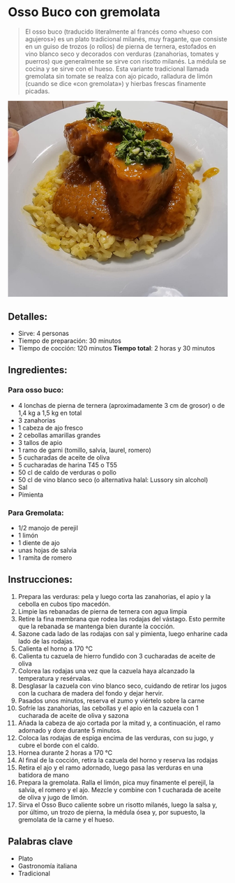 # Osso Buco con gremolata

> El osso buco (traducido literalmente al francés como «hueso con agujeros») es un plato tradicional milanés, muy fragante, que consiste en un guiso de trozos (o rollos) de pierna de ternera, estofados en vino blanco seco y decorados con verduras (zanahorias, tomates y puerros) que generalmente se sirve con risotto milanés. La médula se cocina y se sirve con el hueso.
> Esta variante tradicional llamada gremolata sin tomate se realza con ajo picado, ralladura de limón (cuando se dice «con gremolata») y hierbas frescas finamente picadas. 

![Osso Buco con gremolata](https://github.com/anamorph/recettes/blob/main/photos/fr-plat-osso_buco_a_la_gremolata-01.jpg?raw=true)

## Detalles:
* Sirve: 4 personas
* Tiempo de preparación: 30 minutos
* Tiempo de cocción: 120 minutos
**Tiempo total**: 2 horas y 30 minutos

## Ingredientes:
### Para osso buco:
* 4 lonchas de pierna de ternera (aproximadamente 3 cm de grosor) o de 1,4 kg a 1,5 kg en total
* 3 zanahorias
* 1 cabeza de ajo fresco
* 2 cebollas amarillas grandes
* 3 tallos de apio
* 1 ramo de garni (tomillo, salvia, laurel, romero)
* 5 cucharadas de aceite de oliva
* 5 cucharadas de harina T45 o T55
* 50 cl de caldo de verduras o pollo
* 50 cl de vino blanco seco (o alternativa halal: Lussory sin alcohol)
* Sal
* Pimienta

### Para Gremolata:
* 1/2 manojo de perejil
* 1 limón 
* 1 diente de ajo
* unas hojas de salvia
* 1 ramita de romero


## Instrucciones:
1. Prepara las verduras: pela y luego corta las zanahorias, el apio y la cebolla en cubos tipo macedón. 
1. Limpie las rebanadas de pierna de ternera con agua limpia
1. Retire la fina membrana que rodea las rodajas del vástago. Esto permite que la rebanada se mantenga bien durante la cocción.
1. Sazone cada lado de las rodajas con sal y pimienta, luego enharine cada lado de las rodajas.
1. Calienta el horno a 170 °C
1. Calienta tu cazuela de hierro fundido con 3 cucharadas de aceite de oliva
1. Colorea las rodajas una vez que la cazuela haya alcanzado la temperatura y resérvalas.
1. Desglasar la cazuela con vino blanco seco, cuidando de retirar los jugos con la cuchara de madera del fondo y dejar hervir.
1. Pasados unos minutos, reserva el zumo y viértelo sobre la carne
1. Sofríe las zanahorias, las cebollas y el apio en la cazuela con 1 cucharada de aceite de oliva y sazona
1. Añada la cabeza de ajo cortada por la mitad y, a continuación, el ramo adornado y dore durante 5 minutos.
1. Coloca las rodajas de espiga encima de las verduras, con su jugo, y cubre el borde con el caldo.
1. Hornea durante 2 horas a 170 °C
1. Al final de la cocción, retira la cazuela del horno y reserva las rodajas
1. Retira el ajo y el ramo adornado, luego pasa las verduras en una batidora de mano
1. Prepara la gremolata. Ralla el limón, pica muy finamente el perejil, la salvia, el romero y el ajo. Mezcle y combine con 1 cucharada de aceite de oliva y jugo de limón.
1. Sirva el Osso Buco caliente sobre un risotto milanés, luego la salsa y, por último, un trozo de pierna, la médula ósea y, por supuesto, la gremolata de la carne y el hueso.

## Palabras clave
* Plato
* Gastronomía italiana
* Tradicional